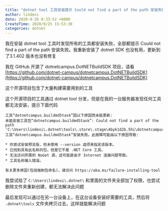 ```yaml
---
title: "dotnet tool 工具安装提示 Could not find a part of the path 安装失败"
author: lindexi
date: 2020-9-26 8:33:52 +0800
CreateTime: 2020/9/25 15:53:30
categories: dotnet
---
```


我在安装 dotnet tool 工具时发现所有的工具都安装失败，全部都提示 Could not find a part of the path 安装失败。我重新安装了 dotnet SDK 也没有用，更新到了3.1.402 版本也没有修复

<!--more-->


<!-- CreateTime:2020/9/25 15:53:30 -->

<!-- 发布 -->

我在 GitHub 开源了 dotnetcampus.DotNETBuildSDK 项目，请看 [https://github.com/dotnet-campus/dotnetcampus.DotNETBuildSDK](https://github.com/dotnet-campus/dotnetcampus.DotNETBuildSDK) 

这个开源项目包含了大量构建需要用到的工具

这个开源项目的工具通过 dotnet tool 分发，但是在我的一台服务器发现任何工具都无法安装，提示下面代码

```
工具“dotnetcampus.buildmd5task”因以下原因而未能更新:
未能安装工具包“dotnetcampus.buildmd5task”: Could not find a part of the path 'C:\Users\lindexi\.dotnet\tools\.store\.stage\4byk1d2b.5hi\dotnetcampus.buildmd5task'.
工具“dotnetcampus.buildmd5task”安装失败。此故障可能由以下原因导致:

* 你尝试安装预览版，但未使用 --version 选项来指定该版本。
* 已找到具有此名称的包，但是它不是 .NET Core 工具。
* 无法访问所需的 NuGet 源，这可能是由于 Internet 连接问题导致。
* 工具名称输入错误。

有关更多原因(包括强制包命名)，请访问 https://aka.ms/failure-installing-tool
```

我尝试给了 `C:\Users\lindexi\.dotnet\` 和里面的文件夹全部加了权限，也尝试删除文件夹重新创建，都无法解决此问题

最后发现可以通过在另一台设备上，在这台设备安装好需要的工具，然后将 `.dotnet\tools` 文件夹拷贝过去，这样就能解决问题

